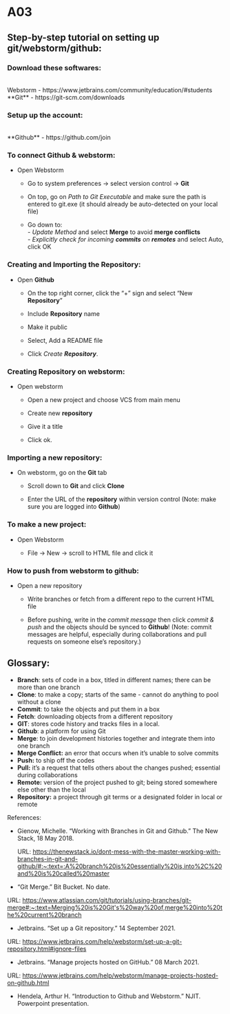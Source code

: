 # A03
<!DOCTYPE html>

## Step-by-step tutorial on setting up git/webstorm/github: ##

### Download these softwares: ###
<br>
Webstorm - https://www.jetbrains.com/community/education/#students
<br>
**Git** - https://git-scm.com/downloads

### Setup up the account: ###
<br>
**Github** - https://github.com/join 

### To connect Github & webstorm: ###
- Open Webstorm
  - Go to system preferences → select version control → **Git**
  
  - On top, go on _Path to Git Executable_ and make sure the path is entered to git.exe (it should already be auto-detected on your local file)
  
  - Go down to:
    <br>
         - _Update Method_ and select **Merge** to avoid **merge conflicts**
    <br>
         - _Explicitly check for incoming **commits** on **remotes**_ and select Auto, click OK

### Creating and Importing the **Repository**: ###

- Open **Github**
  - On the top right corner, click the “+” sign and select “New **Repository**”
  
  - Include **Repository** name
  
  - Make it public
  
  - Select, Add a README file
  
  - Click _Create **Repository**_.

### Creating Repository on webstorm: ###

- Open webstorm
  - Open a new project and choose VCS from main menu
  
  - Create new **repository** 
  
  - Give it a title 
  
  - Click ok.

### Importing a new repository: ###
  - On webstorm, go on the **Git** tab
  
      - Scroll down to **Git** and click **Clone**
 
      - Enter the URL of the **repository** within version control (Note: make sure you are logged into **Github**)

### To make a new project: ###

- Open Webstorm

  - File → New → scroll to HTML file and click it

### How to push from webstorm to github: ###

- Open a new repository

  - Write branches or fetch from a different repo to the current HTML file
 
  - Before pushing, write in the _commit message_ then click _commit & push_ and the objects should be synced to **Github**! (Note: commit messages are helpful, especially during collaborations and pull requests on someone else’s repository.)

## Glossary: ##

- **Branch**:  sets of code in a box, titled in different names; there can be more than one branch 
- **Clone**: to make a copy; starts of the same - cannot do anything to pool without a clone
- **Commit**: to take the objects and put them in a box
- **Fetch**: downloading objects from a different repository
- **GIT**: stores code history and tracks files in a local. 
- **Github**: a platform for using Git
- **Merge**: to join development histories together and integrate them into one branch
- **Merge Conflict:** an error that occurs when it’s unable to solve commits
- **Push:** to ship off the codes 
- **Pull:** it’s a request that tells others about the changes pushed; essential during collaborations 
- **Remote:** version of the project pushed to git; being stored somewhere else other than the local
- **Repository:** a project through git terms or a designated folder in local or remote

References:

- Gienow, Michelle. “Working with Branches in Git and Github.” The New Stack, 18 May 2018. 
  
  URL: https://thenewstack.io/dont-mess-with-the-master-working-with-branches-in-git-and-github/#:~:text=:A%20branch%20is%20essentially%20is,into%2C%20and%20is%20called%20master 

- “Git Merge.” Bit Bucket. No date. 

URL: https://www.atlassian.com/git/tutorials/using-branches/git-merge#:~:text=Merging%20is%20Git's%20way%20of,merge%20into%20the%20current%20branch 

- Jetbrains. “Set up a Git repository.” 14 September 2021. 

URL: https://www.jetbrains.com/help/webstorm/set-up-a-git-repository.html#ignore-files  

- Jetbrains. “Manage projects hosted on GitHub.” 08 March 2021. 

URL: https://www.jetbrains.com/help/webstorm/manage-projects-hosted-on-github.html

- Hendela, Arthur H. “Introduction to Github and Webstorm.” NJIT. Powerpoint presentation.
